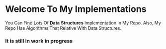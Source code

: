 # Welcome To My Implementations

You Can Find Lots Of **Data** **Structures** Implementation In My Repo.
Also, My Repo Has Algorithms That Relative With Data Structures.

### It is still in work in progress
